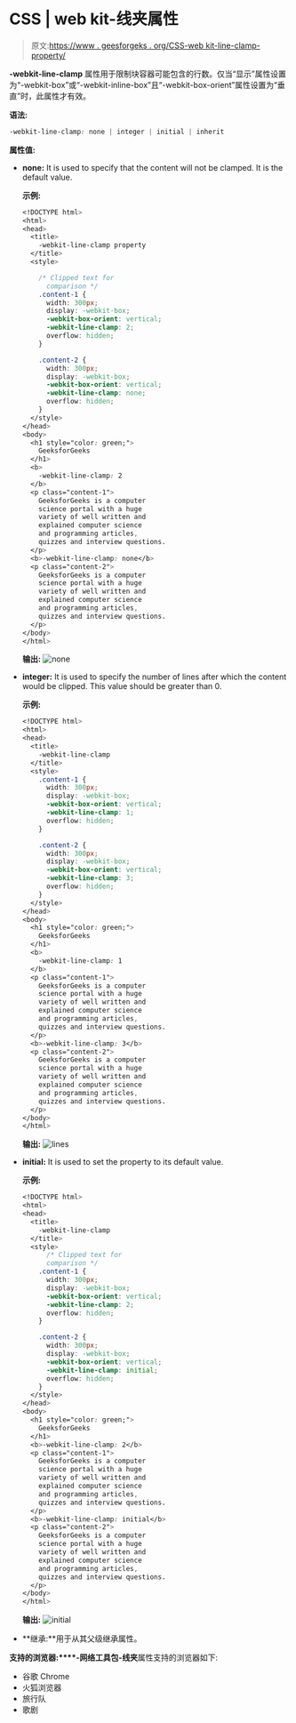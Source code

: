 # CSS | web kit-线夹属性

> 原文:[https://www . geesforgeks . org/CSS-web kit-line-clamp-property/](https://www.geeksforgeeks.org/css-webkit-line-clamp-property/)

**-webkit-line-clamp** 属性用于限制块容器可能包含的行数。仅当“显示”属性设置为“-webkit-box”或“-webkit-inline-box”且“-webkit-box-orient”属性设置为“垂直”时，此属性才有效。

**语法:**

```css
-webkit-line-clamp: none | integer | initial | inherit
```

**属性值:**

*   **none:** It is used to specify that the content will not be clamped. It is the default value.

    **示例:**

    ```css
    <!DOCTYPE html>
    <html>
    <head>
      <title>
        -webkit-line-clamp property
      </title>
      <style>

        /* Clipped text for
          comparison */
        .content-1 {
          width: 300px;
          display: -webkit-box;
          -webkit-box-orient: vertical;
          -webkit-line-clamp: 2;
          overflow: hidden;
        }

        .content-2 {
          width: 300px;
          display: -webkit-box;
          -webkit-box-orient: vertical;
          -webkit-line-clamp: none;
          overflow: hidden;
        }
      </style>
    </head>
    <body>
      <h1 style="color: green;">
        GeeksforGeeks
      </h1>
      <b>
        -webkit-line-clamp: 2
      </b>
      <p class="content-1">
        GeeksforGeeks is a computer
        science portal with a huge
        variety of well written and
        explained computer science
        and programming articles,
        quizzes and interview questions.
      </p>
      <b>-webkit-line-clamp: none</b>
      <p class="content-2">
        GeeksforGeeks is a computer
        science portal with a huge
        variety of well written and
        explained computer science
        and programming articles,
        quizzes and interview questions.
      </p>
    </body>
    </html>
    ```

    **输出:**
    ![none](img/a4d84ea15db1219b72be40654eb1823b.png)

*   **integer:** It is used to specify the number of lines after which the content would be clipped. This value should be greater than 0.

    **示例:**

    ```css
    <!DOCTYPE html>
    <html>
    <head>
      <title>
        -webkit-line-clamp
      </title>
      <style>
        .content-1 {
          width: 300px;
          display: -webkit-box;
          -webkit-box-orient: vertical;
          -webkit-line-clamp: 1;
          overflow: hidden;
        }

        .content-2 {
          width: 300px;
          display: -webkit-box;
          -webkit-box-orient: vertical;
          -webkit-line-clamp: 3;
          overflow: hidden;
        }
      </style>
    </head>
    <body>
      <h1 style="color: green;">
        GeeksforGeeks
      </h1>
      <b>
        -webkit-line-clamp: 1
      </b>
      <p class="content-1">
        GeeksforGeeks is a computer
        science portal with a huge
        variety of well written and
        explained computer science
        and programming articles,
        quizzes and interview questions.
      </p>
      <b>-webkit-line-clamp: 3</b>
      <p class="content-2">
        GeeksforGeeks is a computer
        science portal with a huge
        variety of well written and
        explained computer science
        and programming articles,
        quizzes and interview questions.
      </p>
    </body>
    </html>
    ```

    **输出:**
    ![lines](img/bcd964d02734a0de877c2513c6b1f4c6.png)

*   **initial:** It is used to set the property to its default value.

    **示例:**

    ```css
    <!DOCTYPE html>
    <html>
    <head>
      <title>
        -webkit-line-clamp
      </title>
      <style>
          /* Clipped text for
          comparison */
        .content-1 {
          width: 300px;
          display: -webkit-box;
          -webkit-box-orient: vertical;
          -webkit-line-clamp: 2;
          overflow: hidden;
        }

        .content-2 {
          width: 300px;
          display: -webkit-box;
          -webkit-box-orient: vertical;
          -webkit-line-clamp: initial;
          overflow: hidden;
        }
      </style>
    </head>
    <body>
      <h1 style="color: green;">
        GeeksforGeeks
      </h1>
      <b>-webkit-line-clamp: 2</b>
      <p class="content-1">
        GeeksforGeeks is a computer
        science portal with a huge
        variety of well written and
        explained computer science
        and programming articles,
        quizzes and interview questions.
      </p>
      <b>-webkit-line-clamp: initial</b>
      <p class="content-2">
        GeeksforGeeks is a computer
        science portal with a huge
        variety of well written and
        explained computer science
        and programming articles,
        quizzes and interview questions.
      </p>
    </body>
    </html>
    ```

    **输出:**
    ![initial](img/43d21207bf2a898678082721b7993728.png)

*   **继承:**用于从其父级继承属性。

**支持的浏览器:****-网络工具包-线夹**属性支持的浏览器如下:

*   谷歌 Chrome
*   火狐浏览器
*   旅行队
*   歌剧